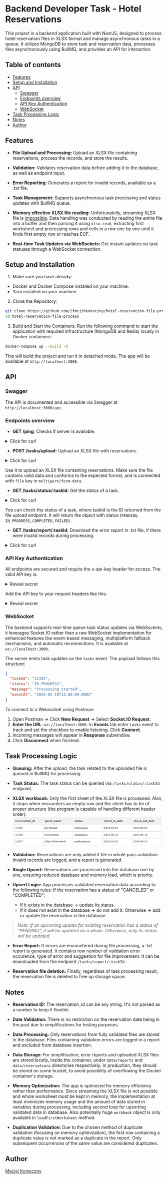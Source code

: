 # Backend Developer Task - Hotel Reservations

This project is a backend application built with NestJS, designed to process hotel reservation files in XLSX format and manage asynchronous tasks in a queue. It utilizes MongoDB to store task and reservation data, processes files asynchronously using BullMQ, and provides an API for interaction.

## Table of contents
* [Features](#features)
* [Setup and Installation](#setup-and-installation)
* [API](#api)
  + [Swagger](#swagger)
  + [Endpoints overview](#endpoints-overview)
  + [API Key Authentication](#api-key-authentication)
  + [WebSocket](#websocket)
* [Task Processing Logic](#task-processing-logic)
* [Notes](#notes)
* [Author](#author)

## Features

- **File Upload and Processing:** Upload an XLSX file containing reservations, process the records, and store the results.

- **Validation:** Validates reservation data before adding it to the database, as well as endpoint input.

- **Error Reporting:** Generates a report for invalid records, available as a .txt file.

- **Task Management:** Supports asynchronous task processing and status updates with BullMQ queue.

- **Memory effective XLSX file reading:** Unfortunatelly, streaming XLSX file is [impossible](https://docs.sheetjs.com/docs/solutions/input/#example-readable-streams). Data handling was conducted by reading the entire file into a buffer and then parsing it using `xlsx.read`, extracting first worksheet and processing rows and cells in a row one by one until it finds first empty row or reaches EOF. 

- **Real-time Task Updates via WebSockets:** Get instant updates on task statuses through a WebSocket connection.

## Setup and Installation

1. Make sure you have already:
- Docker and Docker Compose installed on your machine.
- Yarn installed on your machine.

2. Clone the Repository:
```bash
git clone https://github.com/ifmcjthenknczny/hotel-reservation-file-process
cd hotel-reservation-file-process
```

3. Build and Start the Containers:
Run the following command to start the application with required infractructure (MongoDB and Redis) locally in Docker containers:

```bash
docker-compose up --build -d
```

This will build the project and run it in detached mode. The app will be available at `http://localhost:3000`.

## API

### Swagger

The API is documented and accessible via Swagger at `http://localhost:3000/api`.

### Endpoints overview

- **GET /ping**: Checks if server is available.
<details>
<summary>Click for curl</summary>

```bash
curl --request GET \
  --url http://localhost:3000/ping
```
</details>

- **POST /tasks/upload:** Upload an XLSX file with reservations.
<details>
<summary>Click for curl</summary>

```bash
curl --request POST \
  --url http://localhost:3000/tasks/upload \
  --header 'Content-Type: multipart/form-data' \
  --header 'x-api-key: smarthotel' \
  --form 'file=@<file_path>'
```
</details>

Use it to upload an XLSX file containing reservations. Make sure the file contains valid data and conforms to the expected format, and is connected with `file` key in `multipart/form-data`.

- **GET /tasks/status/:taskId:** Get the status of a task.
<details>
<summary>Click for curl</summary>

```bash
curl --request GET \
  --url http://localhost:3000/tasks/status/<taskId> \
  --header 'x-api-key: smarthotel'
```
</details>

You can check the status of a task, where taskId is the ID returned from the file upload endpoint. It will return the object with status (`PENDING`, `IN_PROGRESS`, `COMPLETED`, `FAILED`).

- **GET /tasks/report/:taskId:** Download the error report in .txt file, if there were invalid records during processing.
<details>
<summary>Click for curl</summary>

```bash
curl --request GET \
  --url http://localhost:3000/tasks/report/<taskId> \
  --header 'x-api-key: smarthotel'
```
</details>

### API Key Authentication

All endpoints are secured and require the x-api-key header for access. The valid API key is:

<details>
<summary>Reveal secret</summary>

```smarthotel```
</details>

Add the API key to your request headers like this:

<details>
<summary>Reveal secret</summary>

```x-api-key: smarthotel```
</details>

### WebSocket

The backend supports real-time queue task status updates via WebSockets, it leverages Socket.IO rather than a raw WebSocket implementation for enhanced features like event-based messaging, multiplatform fallback mechanisms, and automatic reconnections. It is available at `ws://localhost:3000`.

The server emits task updates on the `tasks` event. The payload follows this structure:
```json
{
  "taskId": "12345",
  "status": "IN_PROGRESS",
  "message": "Processing started",
  "eventAt": "2025-03-10T12:00:00.000Z"
}
```

To connect to a Websocket using Postman:
1. Open Postman → Click **New Request** → Select **Socket.IO Request**.
2. **Enter the URL**: `ws://localhost:3000`. In **Events** tab enter `tasks` event to track and set the checkbox to enable listening. Click **Connect**.
3. Incoming messages will appear in **Response** subwindow.
4. Click **Disconnect** when finished.

## Task Processing Logic

- **Queuing:** After the upload, the task related to the uploaded file is queued in BullMQ for processing.

- **Task Status:** The task status can be queried via `/tasks/status/:taskId` endpoint.

- **XLSX workbook:** Only the first sheet of the XLSX file is processed. Also, it stops when encounters an empty row and the sheet has to be of proper structure (the program is capable of handling different header order):
![table structure](screenshots/xlsx_structure.jpg)

- **Validation:** Reservations are only added if file in whole pass validation. Invalid records are logged, and a report is generated.

- **Single Upsert:** Reservations are processed into the database one by one, ensuring reduced database and memory load, which is priority.

- **Upsert Logic:** App processes validated reservation data according to the following rules:
  If the reservation has a status of "CANCELED" or "COMPLETED":
    - If it exists in the database → update its status.
    - If it does not exist in the database → do not add it.
  Otherwise → add or update the reservation in the database.

> *Note: If an upcoming update for existing reservation has a status of "PENDING", it will be updated as a whole. Otherwise, only its status will be updated.*

- **Error Report:** If errors are encountered during file processing, a .txt report is generated. It contains row number of validation error occurence, type of error and suggestion for file improvement. It can be downloaded from the endpoint `/tasks/report/:taskId`.

- **Reservation file deletion:** Finally, regardless of task processing result, the reservation file is deleted to free up storage space.

## Notes

- **Reservation ID:** The reservation_id can be any string. It's not parsed as a number to keep it flexible.

- **Date Validation:** There is no restriction on the reservation date being in the past due to simplifications for testing purposes.

- **Data Processing:** Only reservations from fully validated files are stored in the database. Files containing validation errors are logged in a report and excluded from database insertion.

- **Data Storage:** For simplification, error reports and uploaded XLSX files are stored locally, inside the container, under `data/reports` and `data/reservations` directories respectively. In production, they should be stored on some bucket, to avoid possiblity of overflowing the Docker container's storage.

- **Memory Optimization:** The app is optimized for memory efficiency rather than performance. Since streaming the XLSX file is not possible and whole worksheet must be kept in memory, the implementation at least minimizes memory usage and the amount of data stored in variables during processing, including second loop for upserting validated data in database. Also potentially huge `workbook` object is only available in `loadFirstWorksheet` method.

- **Duplication Validation:** Due to the chosen method of duplicate validation (focusing on memory optimization), the first row containing a duplicate value is not marked as a duplicate in the report. Only subsequent occurrences of the same value are considered duplicates.

## Author

[Maciej Konieczny](https://github.com/ifmcjthenknczny)